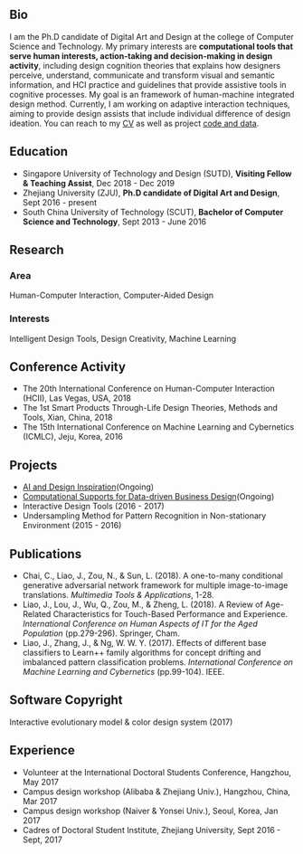 ## Bio
I am the Ph.D candidate of Digital Art and Design at the college of Computer Science and Technology. My primary interests are   **computational tools that serve human interests, action-taking and decision-making in design activity**, including design cognition theories that explains how designers perceive, understand, communicate and transform visual and semantic information, and HCI practice and guidelines that provide assistive tools in cognitive processes. My goal is an framework of human-machine integrated design method. Currently, I am working on adaptive interaction techniques, aiming to provide design assists that include individual difference of design ideation. You can reach to my [CV](https://github.com/jingliao132/jingliao-personal-website/CV) as well as project [code and data](https://github.com/jingliao132).

## Education
- Singapore University of Technology and Design (SUTD), **Visiting Fellow & Teaching Assist**, Dec 2018 - Dec 2019
- Zhejiang University (ZJU), **Ph.D candidate of Digital Art and Design**, Sept 2016 - present
- South China University of Technology (SCUT), **Bachelor of Computer Science and Technology**, Sept 2013 - June 2016

## Research

### Area
Human-Computer Interaction, Computer-Aided Design

### Interests
Intelligent Design Tools, Design Creativity, Machine Learning

## Conference Activity
- The 20th International Conference on Human-Computer Interaction (HCII), Las Vegas, USA, 2018
- The 1st Smart Products Through-Life Design Theories, Methods and Tools, Xian, China, 2018
- The 15th International Conference on Machine Learning and Cybernetics (ICMLC), Jeju, Korea, 2016

## Projects
- [AI and Design Inspiration](https://github.com/jingliao132/ThoughtRender)(Ongoing)
- [Computational Supports for Data-driven Business Design](https://github.com/jingliao132/Busiwatch)(Ongoing)
- Interactive Design Tools (2016 - 2017)
- Undersampling Method for Pattern Recognition in Non-stationary Environment (2015 - 2016)

## Publications
- Chai, C., Liao, J., Zou, N., & Sun, L. (2018). A one-to-many conditional generative adversarial network framework for multiple image-to-image translations. _Multimedia Tools & Applications_, 1-28.
- Liao, J., Lou, J., Wu, Q., Zou, M., & Zheng, L. (2018). A Review of Age-Related Characteristics for Touch-Based Performance and Experience. _International Conference on Human Aspects of IT for the Aged Population_ (pp.279-296). Springer, Cham.
- Liao, J., Zhang, J., & Ng, W. W. Y. (2017). Effects of different base classifiers to Learn++ family algorithms for concept drifting and imbalanced pattern classification problems. _International Conference on Machine Learning and Cybernetics_ (pp.99-104). IEEE.

## Software Copyright
Interactive evolutionary model & color design system (2017)


## Experience
- Volunteer at the International Doctoral Students Conference, Hangzhou, May 2017
- Campus design workshop (Alibaba & Zhejiang Univ.), Hangzhou, China, Mar 2017
- Campus design workshop (Naiver & Yonsei Univ.), Seoul, Korea, Jan 2017
- Cadres of Doctoral Student Institute, Zhejiang University, Sept 2016 - Sept, 2017
